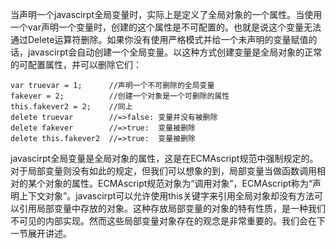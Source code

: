 当声明一个javascirpt全局变量时，实际上是定义了全局对象的一个属性。当使用一个var声明一个变量时，创建的这个属性是不可配置的。也就是说这个变量无法通过Delete运算符删除。如果你没有使用严格模式并给一个未声明的变量赋值的话，javascirpt会自动创建一个全局变量。以这种方式创建变量是全局对象的正常的可配置属性，并可以删除它们：
```
var truevar = 1;      //声明一个不可删除的全局变量
fakever = 2;          //创建一个对象是一个可删除的属性
this.fakever2 = 2;    //同上
delete truevar        //=>false: 变量并没有被删除
delete fakever        //=>true:  变量被删除
delete this.fakever2  //=>true:  变量被删除
```
javascirpt全局变量是全局对象的属性，这是在ECMAscript规范中强制规定的。对于局部变量则没有如此的规定，但我们可以想象的到，局部变量当做函数调用相对的某个对象的属性。ECMAscript规范对象为“调用对象”，ECMAscript称为“声明上下文对象”。javascirpt可以允许使用this关键字来引用全局对象却没有方法可以引用局部变量中存放的对象。这种存放局部变量的对象的特有性质，是一种我们不可见的内部实现。然而这些局部变量对象存在的观念是非常重要的。我们会在下一节展开讲述。